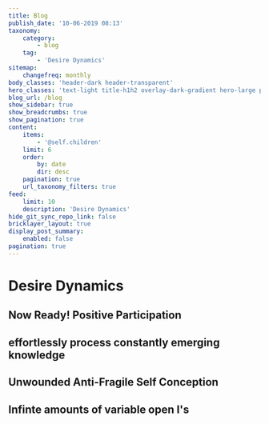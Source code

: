```yaml
---
title: Blog
publish_date: '10-06-2019 08:13'
taxonomy:
    category:
        - blog
    tag:
        - 'Desire Dynamics'
sitemap:
    changefreq: monthly
body_classes: 'header-dark header-transparent'
hero_classes: 'text-light title-h1h2 overlay-dark-gradient hero-large parallax'
blog_url: /blog
show_sidebar: true
show_breadcrumbs: true
show_pagination: true
content:
    items:
        - '@self.children'
    limit: 6
    order:
        by: date
        dir: desc
    pagination: true
    url_taxonomy_filters: true
feed:
    limit: 10
    description: 'Desire Dynamics'
hide_git_sync_repo_link: false
bricklayer_layout: true
display_post_summary:
    enabled: false
pagination: true
---
```


# Desire Dynamics
## Now Ready! Positive Participation
## effortlessly process constantly emerging knowledge 
## Unwounded Anti-Fragile Self Conception
## Infinte amounts of variable open I's